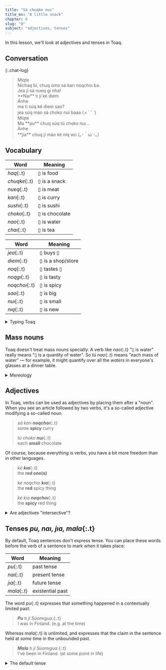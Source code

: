 ```yaml
---
title: "Sá chuqke nuı"
title_en: "A little snack"
chapter: 8
slug: "8"
subject: "adjectives, tenses"
---
```


In this lesson, we'll look at adjectives and tenses in Toaq.

## Conversation

{:.chat-log}
> <div class="send speaker">Míqte
> </div>
> <div class="send bubble" markdown="1">Níchaq bï, chuq úmo sá karı noqchoı ba.
> </div>
> <div class="send bubble" markdown="1">Jea jí sá nueq gı nha!
> </div>
> <div class="send bubble" markdown="1">**Naı** tı jí ké dıem
> </div>
>
> <div class="recv speaker">Ánhe
> </div>
> <div class="recv bubble" markdown="1">ma ti súq ké diem sao?
> </div>
> <div class="recv bubble" markdown="1">jea súq máo sá choko nui baaa (ㅅ´ ˘ `)
> </div>
>
> <div class="send speaker">Míqte
> </div>
> <div class="send bubble" markdown="1">Ma **pu** chuq súq tú choko nuı...
> </div>
>
> <div class="recv speaker">Ánhe
> </div>
> <div class="recv bubble" markdown="1">**jia** chuq jí máo ké niq wo (｡･｀ω´･｡)
> </div>

## Vocabulary

<div class="side-by-side" markdown="1">

| Word | Meaning |
| --- | --- |
| _haq_{:.t} | ▯ is food |
| _chuqke_{:.t} | ▯ is a snack |
| _nueq_{:.t} | ▯ is meat |
| _karı_{:.t} | ▯ is curry |
| _sushı_{:.t} | ▯ is sushi |
| _choko_{:.t} | ▯ is chocolate |
| _nao_{:.t} | ▯ is water |
| _chaı_{:.t} | ▯ is tea |

| Word | Meaning |
| --- | --- |
| _jea_{:.t} | ▯ buys ▯ |
| _dıem_{:.t} | ▯ is a shop/store |
| _noq_{:.t} | ▯ tastes ▯ |
| _noqgı_{:.t} | ▯ is tasty |
| _noqchoı_{:.t} | ▯ is spicy |
| _sao_{:.t} | ▯ is big |
| _nuı_{:.t} | ▯ is small |
| _nıq_{:.t} | ▯ is new |

<!-- | _hoeıhaq_{:.t} | ▯ is breakfast | -->
<!-- | _chuhaq_{:.t} | ▯ is lunch | -->
<!-- | _seumhaq_{:.t} | ▯ is dinner | -->
<!-- | _nam_{:.t} | ▯ is bread | -->
<!-- | _feaq_{:.t} | ▯ is rice | -->
<!--  -->
<!-- | Word | Meaning | -->
<!-- | --- | --- | -->
<!-- | _zeo_{:.t} | ▯ is fruit | -->
<!-- | _maoja_{:.t} | ▯ is a banana | -->
<!-- | _maqkaı_{:.t} | ▯ is a mango | -->
<!-- | _shamu_{:.t} | ▯ is an apple | -->
<!-- | _noaı_{:.t} | ▯ is milk | -->
<!-- | _kafe_{:.t} | ▯ is coffee | -->
<!-- | _zeoze_{:.t} | ▯ is juice | -->
<!-- | _bıra_{:.t} | ▯ is beer | -->
<!-- | _geo_{:.t} | ▯ is old (in age) | -->
<!-- | _nıo_{:.t} | ▯ is young | -->
<!-- | _zem_{:.t} | ▯ is old (familiar) | -->

</div>

<details class="aside culture" markdown="1">
<summary>Typing Toaq</summary>
Toaq typists are sometimes in a hurry, and not all devices make it easy to write Toaq properly. It's common to see the letter _ı_{:.t} written with a dot: _jia_{:.t} instead of _jıa_{:.t}, as in Ánhe's texts above.

The letter _ꝡ_{:.t} can be even trickier to type. You'll often see _v_{:.t}, _w_{:.t}, _y_{:.t}, or _vy_{:.t} used in its place.

Tones might be omitted in a hurry, or spelled with digits --- _níchaq bï_{:.t} can become _nichaq2 bi3_{:.t} or just _nichaq bi_{:.t}. There's an article explaining various [input methods](https://toaq.me/Input_methods) on the Toaq Wiki.
</details>


## Mass nouns

Toaq doesn't treat mass nouns specially. A verb like _nao_{:.t} "▯ is water" really means "▯ is a quantity of water". So _tú nao_{:.t} means "each mass of water" — for example, it might quantify over all the _waters_ in everyone's glasses at a dinner table.

<details class="aside semantics" markdown="1">
<summary>Mereology</summary>
TODO: no idea what I wanna write here tbh
</details>

## Adjectives

In Toaq, verbs can be used as adjectives by placing them after a "noun". When you see an article followed by two verbs, it's a so-called adjective modifying a so-called noun.

> _sá karı **noqchoı**_{:.t}<br>
> some **spicy** curry
>
> _tú choko **nuı**_{:.t}<br>
> each **small** chocolate

Of course, because everything is verbs, you have a bit more freedom than in other languages.

> _ké **kıa**_{:.t}<br>
> the **red one(s)**
>
> _ké noqchoı **kıa**_{:.t}<br>
> the **red** spicy thing
>
> _ké kıa **noqchoı**_{:.t}<br>
> the **spicy** red thing

<details class="aside semantics" markdown="1">
<summary>Are adjectives "intersective"?</summary>
It makes sense to point at an elephant and say "this is a small elephant", but it's a bit strange to call it a "small animal", right?

The meaning of _sá elu nuı_{:.t} (a small elephant) might not be as simple as "_x_ is an elephant and _x_ is small." Rather, there's a notion of being "small for an elephant" that this phrase captures. We say that adjectives do the same thing in Toaq.

Linguists call adjectives like _small_ **non-intersective**. Other adjectives, like _red_, are **intersective**, meaning that a "red house" really is simply a house which is red.
</details>

## Tenses _pu, naı, jıa, mala_{:.t}

By default, Toaq sentences don't express tense. You can place these words before the verb of a sentence to mark when it takes place:

| Word | Meaning |
| --- | --- |
| _pu_{:.t} | past tense |
| _naı_{:.t} | present tense |
| _jıa_{:.t} | future tense |
| _mala_{:.t} | existential past |

The word _pu_{:.t} expresses that something happened in a contextually limited past:

> _**Pu** tı jí Súomıgua._{:.t}<br>
> I was in Finland. (e.g. at the time)

Whereas _mala_{:.t} is unlimited, and expresses that the claim in the sentence held at _some_ time in the unbounded past.

> _**Mala** tı jí Súomıgua._{:.t}<br>
> I've been in Finland. (at some point in life)

<details class="aside semantics" markdown="1">
<summary>The default tense</summary>

The default tense is a "vague, definite time reference." Wait, how can it be both vague _and_ definite?! Let's look at an example.

> _Chuq jí ké sushı._{:.t}<br>
> (At time _t_,) I eat the sushi.

It's definite, in the sense that we constrain the existence of the eating-event to some time _t_ that we have in mind, but it's also vague, in that we don't say when this time _t_ is.

The default tense has a spoken form, too: _tuom_{:.t}. But it's rarely used — mostly just when doing Toaqology.

The difference between _pu_{:.t} and _mala_{:.t} is that _pu_{:.t} only adds the detail that this vague, definite time _t_ is in the past, whereas _mala_{:.t} introduces an existential quantifier.

> _**Pu** chuq jí ké sushı._{:.t}<br>
> (At time _t_, **which is in the past**,) I eat the sushi.

> _**Mala** chuq jí ké sushı._{:.t}<br>
> **There exists a past time _t_, at which** I eat the sushi.

</details>
